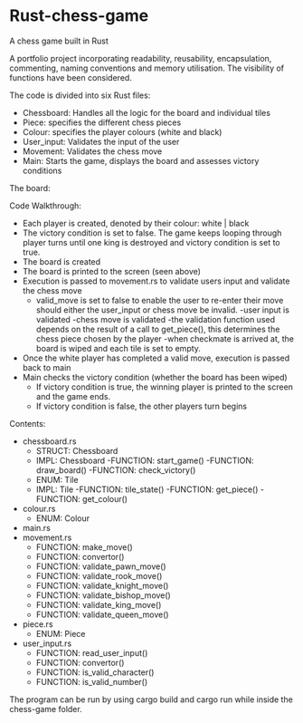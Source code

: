 # Rust-chess-game
A chess game built in Rust

A portfolio project incorporating readability, reusability, encapsulation, commenting, naming conventions and memory utilisation. The visibility of functions have been considered.

The code is divided into six Rust files:
  - Chessboard: Handles all the logic for the board and individual tiles
  - Piece: specifies the different chess pieces
  - Colour: specifies the player colours (white and black)
  - User_input: Validates the input of the user
  - Movement: Validates the chess move
  - Main: Starts the game, displays the board and assesses victory conditions

The board:



Code Walkthrough:
  - Each player is created, denoted by their colour: white | black
  - The victory condition is set to false. The game keeps looping through player turns until one king is destroyed and victory condition is set to true.
  - The board is created
  - The board is printed to the screen (seen above)
  - Execution is passed to movement.rs to validate users input and validate the chess move
    - valid_move is set to false to enable the user to re-enter their move should either the user_input or chess move be invalid.
      -user input is validated
      -chess move is validated
        -the validation function used depends on the result of a call to get_piece(), this determines the chess piece chosen by the player
          -when checkmate is arrived at, the board is wiped and each tile is set to empty.
  - Once the white player has completed a valid move, execution is passed back to main
  - Main checks the victory condition (whether the board has been wiped)
    - If victory condition is true, the winning player is printed to the screen and the game ends.
    - If victory condition is false, the other players turn begins

Contents:
  - chessboard.rs
    - STRUCT: Chessboard
    - IMPL: Chessboard
      -FUNCTION: start_game()
      -FUNCTION: draw_board()
      -FUNCTION: check_victory()
    - ENUM: Tile
    - IMPL: Tile
      -FUNCTION: tile_state()
      -FUNCTION: get_piece()
      -FUNCTION: get_colour()
  - colour.rs
    - ENUM: Colour
  - main.rs
  - movement.rs
    - FUNCTION: make_move()
    - FUNCTION: convertor()
    - FUNCTION: validate_pawn_move()
    - FUNCTION: validate_rook_move()
    - FUNCTION: validate_knight_move()
    - FUNCTION: validate_bishop_move()
    - FUNCTION: validate_king_move()
    - FUNCTION: validate_queen_move()
  - piece.rs
    - ENUM: Piece
  - user_input.rs
    - FUNCTION: read_user_input()
    - FUNCTION: convertor()
    - FUNCTION: is_valid_character()
    - FUNCTION: is_valid_number()


The program can be run by using cargo build and cargo run while inside the chess-game folder.
